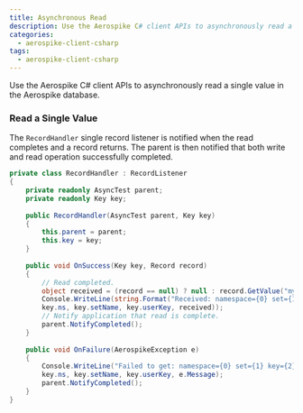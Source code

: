 ```yaml
---
title: Asynchronous Read
description: Use the Aerospike C# client APIs to asynchronously read a single value in the Aerospike database.
categories:
  - aerospike-client-csharp
tags:
  - aerospike-client-csharp
---
```


Use the Aerospike C# client APIs to asynchronously read a single value in the Aerospike database.

### Read a Single Value

The `RecordHandler` single record listener is notified when the read completes and a record returns. The parent is then notified that both write and read operation successfully completed.

```cs
private class RecordHandler : RecordListener
{
    private readonly AsyncTest parent;
    private readonly Key key;
 
    public RecordHandler(AsyncTest parent, Key key)
    {
        this.parent = parent;
        this.key = key;
    }
 
    public void OnSuccess(Key key, Record record)
    {
        // Read completed.
        object received = (record == null) ? null : record.GetValue("mybin");
        Console.WriteLine(string.Format("Received: namespace={0} set={1} key={2} value={3}",
        key.ns, key.setName, key.userKey, received));
        // Notify application that read is complete.
        parent.NotifyCompleted();
    }
 
    public void OnFailure(AerospikeException e)
    {
        Console.WriteLine("Failed to get: namespace={0} set={1} key={2} exception={3}",
        key.ns, key.setName, key.userKey, e.Message);
        parent.NotifyCompleted();
    }
}
```
